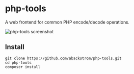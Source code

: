 # php-tools

A web frontend for common PHP encode/decode operations.

![php-tools screenshot](http://objects.dreamhost.com/sixohthree/php-tools.1374806160.png)

## Install

    git clone https://github.com/abackstrom/php-tools.git
    cd php-tools
    composer install
